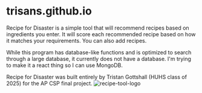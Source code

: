 # trisans.github.io

Recipe for Disaster is a simple tool that will recommend recipes based on ingredients you enter.  It will score each recommended recipe based on how it
matches your requirements.  You can also add recipes.

While this program has database-like functions and is optimized to search through a large database, it currently does not have a database.  I'm trying 
to make it a react thing so I can use MongoDB.

Recipe for Disaster was built entirely by Tristan Gottshall (HUHS class of 2025) for the AP CSP final project.
![recipe-tool-logo](https://user-images.githubusercontent.com/106853604/226484782-93b11de3-d1eb-4dd9-a05f-8625e9b89a90.png)
